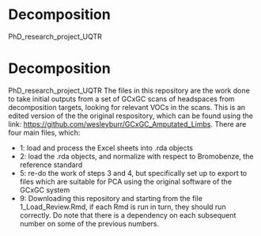 # Decomposition
 PhD_research_project_UQTR
# Decomposition
 PhD_research_project_UQTR
The files in this repository are the work done to take initial outputs from a set of GCxGC scans of headspaces from decomposition targets, looking for relevant VOCs in the scans. This is an edited version of the the original respository, which can be found using the link: https://github.com/wesleyburr/GCxGC_Amputated_Limbs. 
There are four main files, which:
* 1: load and process the Excel sheets into .rda objects
* 2: load the .rda objects, and normalize with respect to Bromobenze, the reference standard
* 5: re-do the work of steps 3 and 4, but specifically set up to export to files which are suitable for PCA using the original software of the GCxGC system
* 9: 
Downloading this repository and starting from the file 1_Load_Review.Rmd, if each Rmd is run in turn, they should run correctly. Do note that there is a dependency on each subsequent number on some of the previous numbers.
